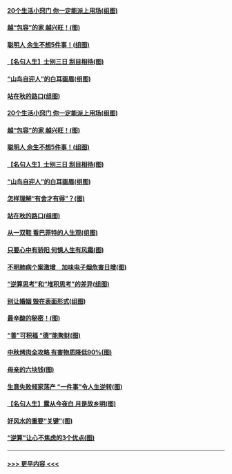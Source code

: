 #### [20个生活小窍门 你一定能派上用场(组图)](../pages/p8/907510.md?t=09161701) 
#### [越“包容”的家 越兴旺！(图)](../pages/p8/907328.md?t=09161701) 
#### [聪明人 余生不想5件事！(组图)](../pages/p8/907364.md?t=09161701) 
#### [【名句人生】士别三日 刮目相待(图)](../pages/p8/906988.md?t=09161701) 
#### [“山鸟自迎人”的白耳画眉(组图)](../pages/p8/907332.md?t=09161701) 
#### [站在秋的路口(组图)](../pages/p8/906914.md?t=09161701) 
#### [20个生活小窍门 你一定能派上用场(组图)](../pages/p8/907510.md?t=09161701) 
#### [越“包容”的家 越兴旺！(图)](../pages/p8/907328.md?t=09161701) 
#### [聪明人 余生不想5件事！(组图)](../pages/p8/907364.md?t=09161701) 
#### [【名句人生】士别三日 刮目相待(图)](../pages/p8/906988.md?t=09161701) 
#### [“山鸟自迎人”的白耳画眉(组图)](../pages/p8/907332.md?t=09161701) 
#### [怎样理解“有舍才有得”？(图)](../pages/p8/906872.md?t=09161701) 
#### [站在秋的路口(组图)](../pages/p8/906914.md?t=09161701) 
#### [从一双鞋 看巴菲特的人生观(组图)](../pages/p8/907311.md?t=09161701) 
#### [只要心中有骄阳 何惧人生有风霜(图)](../pages/p8/907320.md?t=09161701) 
#### [不明肺病个案激增　加味电子烟危害日增(图)](../pages/p8/907307.md?t=09161701) 
#### [“逆算思考”和“堆积思考”的差异(组图)](../pages/p8/907229.md?t=09161701) 
#### [别让婚姻 毁在表面形式(组图)](../pages/p8/907118.md?t=09161701) 
#### [最辛酸的秘密！(图)](../pages/p8/906327.md?t=09161701) 
#### [“善”可积福 “德”能聚财(图)](../pages/p8/906906.md?t=09161701) 
#### [中秋烤肉全攻略 有害物质降低90%(图)](../pages/p8/907227.md?t=09161701) 
#### [母亲的六块钱(图)](../pages/p8/907107.md?t=09161701) 
#### [生意失败倾家荡产 “一件事”令人生逆转(图)](../pages/p8/907101.md?t=09161701) 
#### [【名句人生】露从今夜白 月是故乡明(图)](../pages/p8/906558.md?t=09161701) 
#### [好风水的重要“关键”(图)](../pages/p8/907087.md?t=09161701) 
#### [“逆算”让心不焦虑的3个优点(图)](../pages/p8/907070.md?t=09161701) 

----
#### [ >>> 更早内容 <<< ](../indexes/p8-earlier.md)
